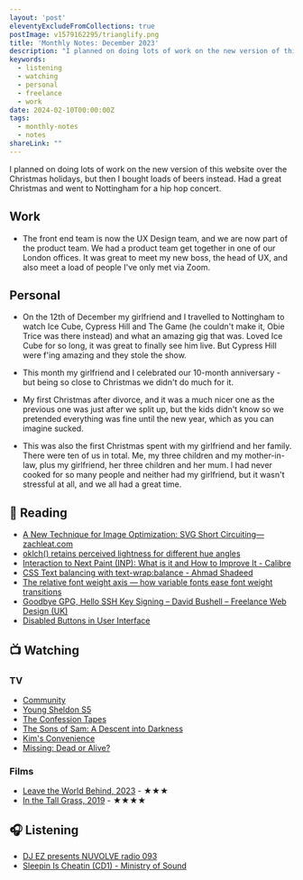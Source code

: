 ```yaml
---
layout: 'post'
eleventyExcludeFromCollections: true
postImage: v1579162295/trianglify.png
title: 'Monthly Notes: December 2023'
description: "I planned on doing lots of work on the new version of this website over the Christmas holidays, but then I bought loads of beers instead. Had a great Christmas and went to Nottingham for a hip hop concert."
keywords:
  - listening
  - watching
  - personal
  - freelance
  - work
date: 2024-02-10T00:00:00Z
tags:
  - monthly-notes
  - notes
shareLink: ""
---
```

<p class="lead">I planned on doing lots of work on the new version of this website over the Christmas holidays, but then I bought loads of beers instead. Had a great Christmas and went to Nottingham for a hip hop concert.</p>

## Work
- The front end team is now the UX Design team, and we are now part of the product team. We had a product team get together in one of our London offices. It was great to meet my new boss, the head of UX, and also meet a load of people I've only met via Zoom.

## Personal
- On the 12th of December my girlfriend and I travelled to Nottingham to watch Ice Cube, Cypress Hill and The Game (he couldn't make it, Obie Trice was there instead) and what an amazing gig that was. Loved Ice Cube for so long, it was great to finally see him live. But Cypress Hill were f'ing amazing and they stole the show.

- This month my girlfriend and I celebrated our 10-month anniversary - but being so close to Christmas we didn't do much for it.

- My first Christmas after divorce, and it was a much nicer one as the previous one was just after we split up, but the kids didn't know so we pretended everything was fine until the new year, which as you can imagine sucked.

- This was also the first Christmas spent with my girlfriend and her family. There were ten of us in total. Me, my three children and my mother-in-law, plus my girlfriend, her three children and her mum. I had never cooked for so many people and neither had my girlfriend, but it wasn't stressful at all, and we all had a great time.

## 📖 Reading
- [A New Technique for Image Optimization: SVG Short Circuiting—zachleat.com](https://www.zachleat.com/web/svg-short-circuit/ "A New Technique for Image Optimization: SVG Short Circuiting—zachleat.com")
- [oklch() retains perceived lightness for different hue angles](https://www.stefanjudis.com/today-i-learned/oklch-perceived-lightness/ "oklch() retains perceived lightness for different hue angles")
- [Interaction to Next Paint (INP): What is it and How to Improve It - Calibre](https://calibreapp.com/blog/interaction-to-next-paint "Interaction to Next Paint (INP): What is it and How to Improve It - Calibre")
- [CSS Text balancing with text-wrap:balance - Ahmad Shadeed](http://ishadeed.com/article/css-text-wrap-balance/ "CSS Text balancing with text-wrap:balance - Ahmad Shadeed")
- [The relative font weight axis — how variable fonts ease font weight transitions](https://www.stefanjudis.com/today-i-learned/the-relative-font-weight-axis-how-variable-fonts-ease-font-weight/ "The relative font weight axis — how variable fonts ease font weight transitions")
- [Goodbye GPG, Hello SSH Key Signing – David Bushell – Freelance Web Design (UK)](https://dbushell.com/2023/03/27/git-ssh-signing-keys/ "Goodbye GPG, Hello SSH Key Signing – David Bushell – Freelance Web Design (UK)")
- [Disabled Buttons in User Interface](https://uxplanet.org/disabled-buttons-in-user-interface-4dafda3e6fe7 "Disabled Buttons in User Interface")

## 📺 Watching

### TV
- [Community](https://www.themoviedb.org/tv/18347-community "Community")
- [Young Sheldon S5](https://www.themoviedb.org/tv/71728-young-sheldon "Young Sheldon S5")
- [The Confession Tapes](https://www.themoviedb.org/tv/73792-the-confession-tapes "The Confession Tapes")
- [The Sons of Sam: A Descent into Darkness](https://www.themoviedb.org/tv/122672-the-sons-of-sam-a-descent-into-darkness "The Sons of Sam: A Descent into Darkness")
- [Kim's Convenience](https://www.themoviedb.org/tv/68106-kim-s-convenience "Kim's Convenience")
- [Missing: Dead or Alive?](https://www.themoviedb.org/tv/225351-missing-dead-or-alive "Missing: Dead or Alive?")

### Films
- [Leave the World Behind, 2023](https://www.themoviedb.org/movie/726209-leave-the-world-behind "Leave the World Behind") - ★★★
- [In the Tall Grass, 2019](https://www.themoviedb.org/movie/523139-in-the-tall-grass "In the Tall Grass") - ★★★★

## 🎧 Listening
- [DJ EZ presents NUVOLVE radio 093](https://www.mixcloud.com/djez/nuvolve-093/ "DJ EZ presents NUVOLVE radio 093")
- [Sleepin Is Cheatin (CD1) - Ministry of Sound](https://www.mixcloud.com/ministryofsound/sleepin-is-cheatin-cd1-ministry-of-sound/ "Sleepin Is Cheatin (CD1) - Ministry of Sound")

